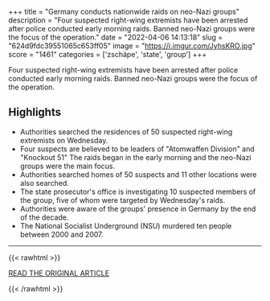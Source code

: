 +++
title = "Germany conducts nationwide raids on neo-Nazi groups"
description = "Four suspected right-wing extremists have been arrested after police conducted early morning raids. Banned neo-Nazi groups were the focus of the operation."
date = "2022-04-06 14:13:18"
slug = "624d9fdc39551065c653ff05"
image = "https://i.imgur.com/JyhsKRO.jpg"
score = "1461"
categories = ['zschäpe', 'state', 'group']
+++

Four suspected right-wing extremists have been arrested after police conducted early morning raids. Banned neo-Nazi groups were the focus of the operation.

## Highlights

- Authorities searched the residences of 50 suspected right-wing extremists on Wednesday.
- Four suspects are believed to be leaders of "Atomwaffen Division" and "Knockout 51" The raids began in the early morning and the neo-Nazi groups were the main focus.
- Authorities searched homes of 50 suspects and 11 other locations were also searched.
- The state prosecutor's office is investigating 10 suspected members of the group, five of whom were targeted by Wednesday's raids.
- Authorities were aware of the groups' presence in Germany by the end of the decade.
- The National Socialist Underground (NSU) murdered ten people between 2000 and 2007.

---

{{< rawhtml >}}
  <p class="article-category">
    <a target="_blank" href="https://www.dw.com/en/germany-conducts-nationwide-raids-on-neo-nazi-groups/a-61374533">READ THE ORIGINAL ARTICLE</a>
  </p>
{{< /rawhtml >}}
